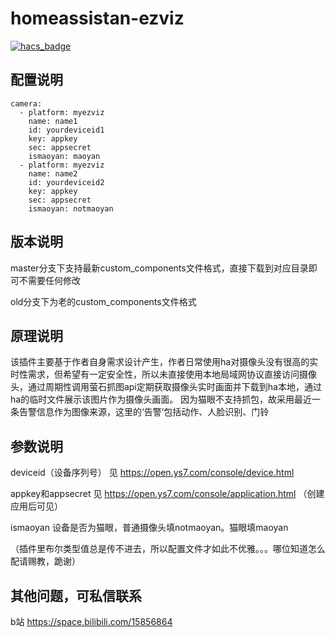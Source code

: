 # homeassistan-ezviz
[![hacs_badge](https://img.shields.io/badge/HACS-Default-41BDF5.svg)](https://github.com/hacs/integration)

配置说明
-----------------------------

    camera:
      - platform: myezviz
        name: name1
        id: yourdeviceid1
        key: appkey
        sec: appsecret
        ismaoyan: maoyan
      - platform: myezviz
        name: name2
        id: yourdeviceid2
        key: appkey
        sec: appsecret
        ismaoyan: notmaoyan
        
        
        
版本说明
-----------------------------
master分支下支持最新custom_components文件格式，直接下载到对应目录即可不需要任何修改

old分支下为老的custom_components文件格式


原理说明
-----------------------------
该插件主要基于作者自身需求设计产生，作者日常使用ha对摄像头没有很高的实时性需求，但希望有一定安全性，所以未直接使用本地局域网协议直接访问摄像头，通过周期性调用萤石抓图api定期获取摄像头实时画面并下载到ha本地，通过ha的临时文件展示该图片作为摄像头画面。
因为猫眼不支持抓包，故采用最近一条告警信息作为图像来源，这里的‘告警’包括动作、人脸识别、门铃

    
参数说明   
-----------------------------   
 deviceid（设备序列号） 见 https://open.ys7.com/console/device.html
 
 appkey和appsecret 见 https://open.ys7.com/console/application.html （创建应用后可见）
 
 ismaoyan 设备是否为猫眼，普通摄像头填notmaoyan。猫眼填maoyan

（插件里布尔类型值总是传不进去，所以配置文件才如此不优雅。。。哪位知道怎么配请赐教，跪谢）


 
 



其他问题，可私信联系
-----------------------------

b站 https://space.bilibili.com/15856864



